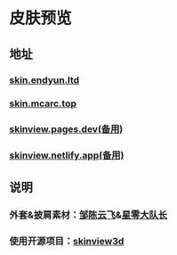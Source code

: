 # 皮肤预览

## 地址

### [skin.endyun.ltd](https://skin.endyun.ltd/)
### [skin.mcarc.top](https://skin.mcarc.top/)

### [skinview.pages.dev(备用)](https://skinview.pages.dev/)
### [skinview.netlify.app(备用)](https://skinview.netlify.app/)

## 说明

### 外套&披肩素材：[邹陈云飞](https://space.bilibili.com/170651403)&[星零大队长](https://space.bilibili.com/489185984)

### 使用开源项目：[skinview3d](https://github.com/bs-community/skinview3d)  

